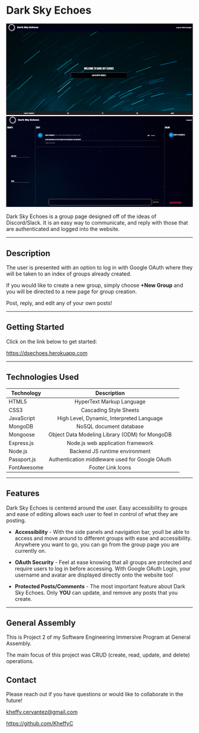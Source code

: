# Dark Sky Echoes

<div align="center">
    <img src="./public/images/splashPage.png">
</div>
<div align="center">
    <img src="./public/images/groupPage.png">
</div>

Dark Sky Echoes is a group page designed off of the ideas of Discord/Slack. It is an easy way to communicate, and reply with those that are authenticated and logged into the website. 
***
## Description
The user is presented with an option to log in with Google OAuth where they will be taken to an index of groups already created. 

If you would like to create a new group, simply choose **+New Group** and you will be directed to a new page for group creation. 

Post, reply, and edit any of your own posts! 

***
## Getting Started
Click on the link below to get started: 

https://dsechoes.herokuapp.com

***
## Technologies Used

| Technology    | Description      |  |
| ------------- |:-------------:| -----:|
| HTML5     | HyperText Markup Language |  |
| CSS3      | Cascading Style Sheets      |  |
| JavaScript | High Level, Dynamic, Interpreted Language      |  |
| MongoDB | NoSQL document database   |  |
| Mongoose | Object Data Modeling Library (ODM) for MongoDB      |  |
| Express.js | Node.js web application framework     |  |
| Node.js |   Backend JS runtime environment    |  |
| Passport.js | Authentication middleware used for Google OAuth     |  |
| FontAwesome | Footer Link Icons      |  |

***
## Features 
Dark Sky Echoes is centered around the user. Easy accessibility to groups and ease of editing allows each user to feel in control of what they are posting. 

- **Accessibility** - With the side panels and navigation bar, youll be able to access and move around to different groups with ease and accessibility. Anywhere you want to go, you can go from the group page you are currently on. 

-  **OAuth Security** - Feel at ease knowing that all groups are protected and require users to log in before accessing. With Google OAuth Login, your username and avatar are displayed directly onto the website too! 

- **Protected Posts/Comments** - The most important feature about Dark Sky Echoes. Only **YOU** can update, and remove any posts that you create. 

***
## General Assembly
This is Project 2 of my Software Engineering Immersive Program at General Assembly. 

The main focus of this project was CRUD (create, read, update, and delete) operations. 

## Contact
Please reach out if you have questions or would like to collaborate in the future!

kheffy.cervantez@gmail.com

https://github.com/KheffyC
